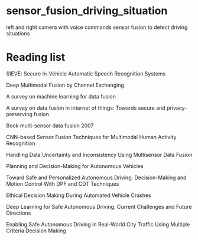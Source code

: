 # sensor_fusion_driving_situation
left and right camera with voice commands sensor fusion to detect driving situations

# Reading list
SIEVE: Secure In-Vehicle Automatic Speech Recognition Systems

Deep Multimodal Fusion by Channel Exchanging

A survey on machine learning for data fusion

A survey on data fusion in internet of things: Towards secure and privacy-preserving fusion

Book multi-sensor data fusion 2007 

CNN-based Sensor Fusion Techniques for Multimodal Human Activity Recognition

Handling Data Uncertainty and Inconsistency Using Multisensor Data Fusion

Planning and Decision-Making for Autonomous Vehicles

Toward Safe and Personalized Autonomous Driving: Decision-Making and Motion Control With DPF and CDT Techniques

Ethical Decision Making During Automated Vehicle Crashes 

Deep Learning for Safe Autonomous Driving: Current Challenges and Future Directions

Enabling Safe Autonomous Driving in Real-World City Traffic Using Multiple Criteria Decision Making



